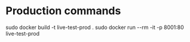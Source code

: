 


# Production commands
  sudo docker build -t live-test-prod .
  sudo docker run --rm -it -p 8001:80 live-test-prod